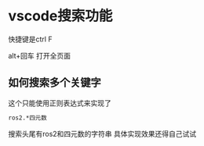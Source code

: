 # vscode搜索功能

快捷键是ctrl F

alt+回车 打开全页面

## 如何搜索多个关键字

这个只能使用正则表达式来实现了

```bash
ros2.*四元数
```

搜索头尾有ros2和四元数的字符串
具体实现效果还得自己试试
